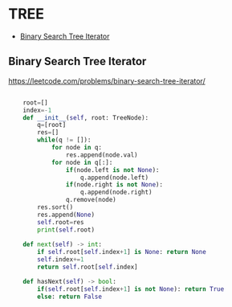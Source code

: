 # TREE

+ [Binary Search Tree Iterator](#binary-search-tree-iterator)
<!---->
## Binary Search Tree Iterator

https://leetcode.com/problems/binary-search-tree-iterator/

```python

    root=[]
    index=-1
    def __init__(self, root: TreeNode):
        q=[root]
        res=[]
        while(q != []):
            for node in q:
                res.append(node.val)
            for node in q[:]:
                if(node.left is not None): 
                    q.append(node.left)
                if(node.right is not None):
                    q.append(node.right)
                q.remove(node)
        res.sort()
        res.append(None)
        self.root=res
        print(self.root)
        
    def next(self) -> int:
        if self.root[self.index+1] is None: return None
        self.index+=1
        return self.root[self.index]

    def hasNext(self) -> bool:
        if(self.root[self.index+1] is not None): return True
        else: return False

```

